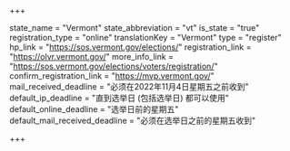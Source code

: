 +++

state_name = "Vermont"
state_abbreviation = "vt"
is_state = "true"
registration_type = "online"
translationKey = "Vermont"
type = "register"
hp_link = "https://sos.vermont.gov/elections/"
registration_link = "https://olvr.vermont.gov/"
more_info_link = "https://sos.vermont.gov/elections/voters/registration/"
confirm_registration_link = "https://mvp.vermont.gov/"
mail_received_deadline = "必须在2022年11月4日星期五之前收到"
default_ip_deadline = "直到选举日 (包括选举日) 都可以使用"
default_online_deadline = "选举日前的星期五"
default_mail_received_deadline = "必须在选举日之前的星期五收到"

+++